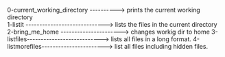 0-current_working_directory ----------> prints the current working directory  
1-listit -----------------------------> lists the files in the current directory  
2-bring_me_home ----------------------> changes workig dir to home
3-listfiles---------------------------> lists all files in a long format.
4-listmorefiles-----------------------> list all files including hidden files.

